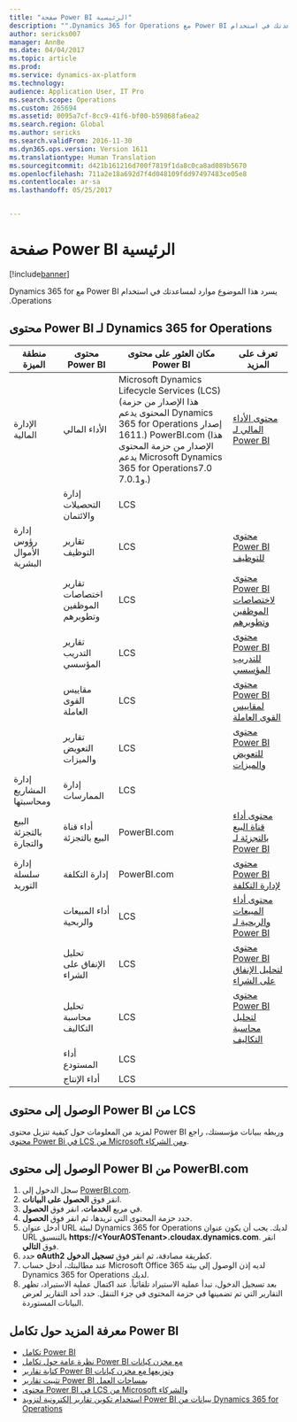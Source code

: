 ```yaml
---
title: "صفحة Power BI الرئيسية"
description: "‏‫يسرد هذا الموضوع موارد لمساعدتك في استخدام Power BI مع Dynamics 365 for Operations."
author: sericks007
manager: AnnBe
ms.date: 04/04/2017
ms.topic: article
ms.prod: 
ms.service: dynamics-ax-platform
ms.technology: 
audience: Application User, IT Pro
ms.search.scope: Operations
ms.custom: 265694
ms.assetid: 0095a7cf-8cc9-41f6-bf00-b59868fa6ea2
ms.search.region: Global
ms.author: sericks
ms.search.validFrom: 2016-11-30
ms.dyn365.ops.version: Version 1611
ms.translationtype: Human Translation
ms.sourcegitcommit: d421b161216d700f7819f1da8c0ca8ad089b5670
ms.openlocfilehash: 711a2e18a692d7f4d048109fdd97497483ce05e8
ms.contentlocale: ar-sa
ms.lasthandoff: 05/25/2017


---
```


# <a name="power-bi-home-page"></a>صفحة Power BI الرئيسية

[!include[banner](../includes/banner.md)]


‏‫يسرد هذا الموضوع موارد لمساعدتك في استخدام Power BI مع Dynamics 365 for Operations.

<a name="power-bi-content-for-dynamics-365-for-operations"></a>محتوى Power BI لـ Dynamics 365 for Operations
------------------------------------------------

| **منطقة الميزة**                  | **محتوى Power BI**                          | **مكان العثور على محتوى Power BI**                                                                                                                                                                                         | **تعرف على المزيد**                                                                                                                                                               |
|-----------------------------------|-----------------------------------------------|--------------------------------------------------------------------------------------------------------------------------------------------------------------------------------------------------------------------------------|------------------------------------------------------------------------------------------------------------------------------------------------------------------------------|
| الإدارة المالية              | الأداء المالي                         | Microsoft Dynamics Lifecycle Services ‏(LCS) (هذا الإصدار من حزمة المحتوى يدعم Dynamics 365 for Operations إصدار 1611.‎)‏ PowerBI.com (هذا الإصدار من حزمة المحتوى يدعم Microsoft Dynamics 365 for Operations‏ 7.0 و7.0.1.) | [محتوى الأداء المالي لـ Power BI](financial-performance-power-bi-content-pack.md)                                               |
|                                   | إدارة التحصيلات والائتمان             | LCS                                                                                                                                                                                                                            |                                                                                                                                                                              |
| إدارة رؤوس الأموال البشرية          | تقارير التوظيف                            | LCS                                                                                                                                                                                                                            | [محتوى Power BI للتوظيف](recruiting-analysis-power-bi-content-pack.md)                                                       |
|                                   | تقارير اختصاصات الموظفين وتطويرهم | LCS                                                                                                                                                                                                                            | [محتوى Power BI لاختصاصات الموظفين وتطويرهم](employee-competencies-and-development-analysis-power-bi-content-pack.md) |
|                                   | تقارير التدريب المؤسسي               | LCS                                                                                                                                                                                                                            | [محتوى Power BI للتدريب المؤسسي](organizational-training-analysis-power-bi-content-pack.md)                             |
|                                   | مقاييس القوى العاملة                             | LCS                                                                                                                                                                                                                            | [محتوى Power BI لمقاييس القوى العاملة](workforce-analysis-power-bi-content-pack.md)                                                 |
|                                   | تقارير التعويض والميزات             | LCS                                                                                                                                                                                                                            | [محتوى Power BI للتعويض والميزات](compensation-and-benefits-analysis-power-bi-content-pack.md)                         |
| إدارة المشاريع ومحاسبتها | إدارة الممارسات‬                              | LCS                                                                                                                                                                                                                            |                                                                                                                                                                              |
| البيع بالتجزئة والتجارة               | أداء قناة البيع بالتجزئة                    | PowerBI.com                                                                                                                                                                                                                    | [محتوى أداء قناة البيع بالتجزئة‬ لـ Power BI](retail-channel-performance-dashboard-power-bi-data.md)                 |
| إدارة سلسلة التوريد           | إدارة التكلفة                               | PowerBI.com                                                                                                                                                                                                                    |  [محتوى Power BI لإدارة التكلفة](cost-management-content-pack.md)                                                          |
|                                   | أداء المبيعات والربحية           | LCS                                                                                                                                                                                                                            | [محتوى أداء المبيعات والربحية لـ Power BI](sales-profitability-performance-content-pack.md)          |
|                                   | تحليل الإنفاق على الشراء                       | LCS                                                                                                                                                                                                                            | [محتوى Power BI لتحليل الإنفاق على الشراء](purchase-content-pack-for-power-bi.md)                                                 |
|                                   | تحليل محاسبة التكاليف                      | LCS                                                                                                                                                                                                                            | [محتوى Power BI لتحليل محاسبة التكاليف](cost-accounting-analysis-content-pack.md)                                         |
|                                   | أداء المستودع                         | LCS                                                                                                                                                                                                                            |                                                                                                                                                                              |
|                                   | أداء الإنتاج                        | LCS                                                                                                                                                                                                                            |                                                                                                                                                                              |

## <a name="access-power-bi-content-from-lcs"></a>الوصول إلى محتوى Power BI من LCS
لمزيد من المعلومات حول كيفية تنزيل محتوى Power BI وربطه ببيانات مؤسستك، راجع [محتوى Power Bi في LCS من Microsoft ومن الشركاء](power-bi-content-microsoft-partners.md).

## <a name="access-power-bi-content-from-powerbicom"></a>الوصول إلى محتوى Power BI من PowerBI.com
1.  سجل الدخول إلى [PowerBI.com](https://www.powerbi.com/).
2.  انقر فوق **الحصول على البيانات**.
3.  في مربع **الخدمات**، انقر فوق **الحصول**.
4.  حدد حزمة المحتوى التي تريدها، ثم انقر فوق **الحصول**.
5.  أدخل عنوان URL لبيئة Dynamics 365 for Operations لديك. يجب أن يكون عنوان URL بالتنسيق **https://&lt;YourAOSTenant&gt;.cloudax.dynamics.com**. انقر فوق **التالي**.
6.  حدد **oAuth2** كطريقة مصادقة، ثم انقر فوق **تسجيل الدخول**.
7.  عند مطالبتك، أدخل حساب Microsoft Office 365 لديه إذن الوصول إلى بيئة Dynamics 365 for Operations لديك.
8.  بعد تسجيل الدخول، تبدأ عملية الاستيراد تلقائياً. عند اكتمال عملية الاستيراد، تظهر التقارير التي تم تضمينها في حزمة المحتوى في جزء التنقل. حدد أحد التقارير لعرض البيانات المستوردة.

## <a name="learn-more-about-the-power-bi-integration"></a>معرفة المزيد حول تكامل Power BI
-   [تكامل Power BI](power-bi-integration.md)
-   [نظرة عامة حول تكامل Power BI مع مخزن كيانات](power-bi-integration-entity-store.md)
-   [كتابة تقارير Power BI وتوزيعها مع مخزن كيانات](author-distribute-power-bi-reports.md)
-   [تثبيت تقارير Power BI بمساحات العمل](pin-power-bi-reports.md)
-   [محتوى Power BI في LCS من Microsoft والشركاء](power-bi-content-microsoft-partners.md)
-   [استخدام تكوين تقارير إلكترونية لتزويد Power BI ببيانات من Dynamics 365 for Operations](general-electronic-reporting-report-configuration-get-data-powerbi.md)







